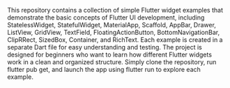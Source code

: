 This repository contains a collection of simple Flutter widget examples that demonstrate the basic concepts of Flutter UI development, including StatelessWidget, StatefulWidget, MaterialApp, Scaffold, AppBar, Drawer, ListView, GridView, TextField, FloatingActionButton, BottomNavigationBar, ClipRRect, SizedBox, Container, and RichText. Each example is created in a separate Dart file for easy understanding and testing. The project is designed for beginners who want to learn how different Flutter widgets work in a clean and organized structure. Simply clone the repository, run flutter pub get, and launch the app using flutter run to explore each example.
